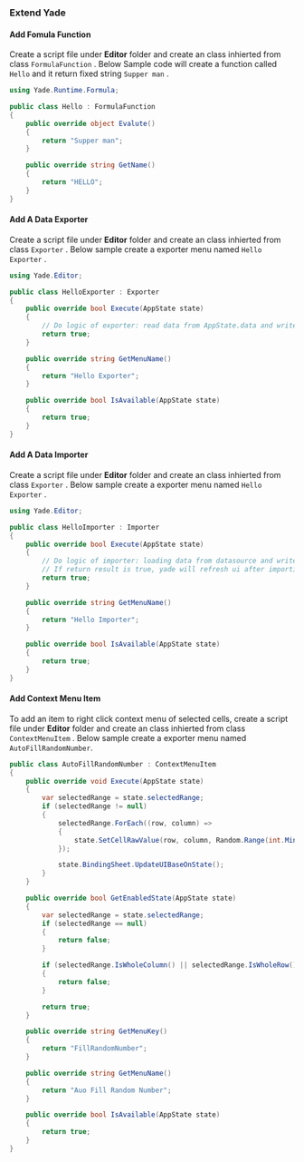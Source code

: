### Extend Yade

#### Add Fomula Function

Create a script file under **Editor** folder and create an class inhierted from class `FormulaFunction` . Below Sample code will create a function called `Hello` and it return fixed string `Supper man` .

```csharp
using Yade.Runtime.Formula;

public class Hello : FormulaFunction
{
    public override object Evalute()
    {
        return "Supper man";
    }

    public override string GetName()
    {
        return "HELLO";
    }
}

```

#### Add A Data Exporter

Create a script file under **Editor** folder and create an class inhierted from class `Exporter` . Below sample create a exporter menu named `Hello Exporter` .

```csharp
using Yade.Editor;

public class HelloExporter : Exporter
{
    public override bool Execute(AppState state)
    {
        // Do logic of exporter: read data from AppState.data and write to other files
        return true;
    }

    public override string GetMenuName()
    {
        return "Hello Exporter";
    }

    public override bool IsAvailable(AppState state)
    {
        return true;
    }
}
```

#### Add A Data Importer

Create a script file under **Editor** folder and create an class inhierted from class `Exporter` . Below sample create a exporter menu named `Hello Exporter` .

```csharp
using Yade.Editor;

public class HelloImporter : Importer
{
    public override bool Execute(AppState state)
    {
        // Do logic of importer: loading data from datasource and write them into AppState.data
        // If return result is true, yade will refresh ui after importing completed
        return true;
    }

    public override string GetMenuName()
    {
        return "Hello Importer";
    }

    public override bool IsAvailable(AppState state)
    {
        return true;
    }
}
```

#### Add Context Menu Item

To add an item to right click context menu of selected cells, create a script file under **Editor** folder and create an class inhierted from class `ContextMenuItem` . Below sample create a exporter menu named `AutoFillRandomNumber`.

```csharp
public class AutoFillRandomNumber : ContextMenuItem
{
    public override void Execute(AppState state)
    {
        var selectedRange = state.selectedRange;
        if (selectedRange != null)
        {
            selectedRange.ForEach((row, column) =>
            {
                state.SetCellRawValue(row, column, Random.Range(int.MinValue, int.MaxValue).ToString());
            });

            state.BindingSheet.UpdateUIBaseOnState();
        }
    }

    public override bool GetEnabledState(AppState state)
    {
        var selectedRange = state.selectedRange;
        if (selectedRange == null)
        {
            return false;
        }

        if (selectedRange.IsWholeColumn() || selectedRange.IsWholeRow())
        {
            return false;
        }

        return true;
    }

    public override string GetMenuKey()
    {
        return "FillRandomNumber";
    }

    public override string GetMenuName()
    {
        return "Auo Fill Random Number";
    }

    public override bool IsAvailable(AppState state)
    {
        return true;
    }
}
```